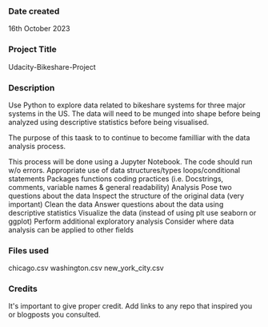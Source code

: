 ### Date created
16th October 2023

### Project Title
Udacity-Bikeshare-Project

### Description
Use Python to explore data related to bikeshare systems for three major systems in the US. The data will need to be munged into shape before being analyzed using descriptive statistics before being visualised.

The purpose of this taask to to continue to become familliar with the data analysis process.

This process will be done using a Jupyter Notebook.
The code should run w/o errors.
Appropriate use of
data structures/types
loops/conditional statements
Packages
functions
coding practices (i.e. Docstrings, comments, variable names & general readability)
Analysis
Pose two questions about the data
Inspect the structure of the original data (very important)
Clean the data
Answer questions about the data using descriptive statistics
Visualize the data (instead of using plt use seaborn or ggplot)
Perform additional exploratory analysis
Consider where data analysis can be applied to other fields

### Files used
chicago.csv
washington.csv
new_york_city.csv

### Credits
It's important to give proper credit. Add links to any repo that inspired you or blogposts you consulted.